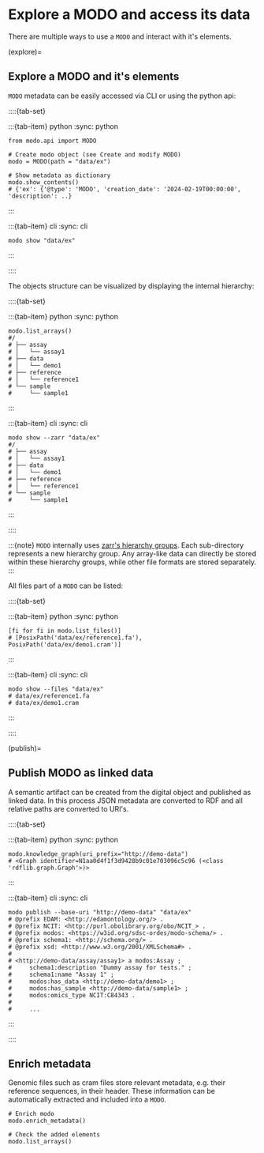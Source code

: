 # Explore a MODO and access its data

There are multiple ways to use a `MODO` and interact with it's elements.

(explore)=
## Explore a MODO and it's elements

`MODO` metadata can be easily accessed via CLI or using the python api:

::::{tab-set}

:::{tab-item} python
:sync: python
```{code-block} python
from modo.api import MODO

# Create modo object (see Create and modify MODO)
modo = MODO(path = "data/ex")

# Show metadata as dictionary
modo.show_contents()
# {'ex': {'@type': 'MODO', 'creation_date': '2024-02-19T00:00:00', 'description': ..}
```
:::

:::{tab-item} cli
:sync: cli
```{code-block} console
modo show "data/ex"
```
:::

::::

The objects structure can be visualized by displaying the internal hierarchy:

::::{tab-set}

:::{tab-item} python
:sync: python
```{code-block} python
modo.list_arrays()
#/
# ├── assay
# │   └── assay1
# ├── data
# │   └── demo1
# ├── reference
# │   └── reference1
# └── sample
#     └── sample1
```
:::

:::{tab-item} cli
:sync: cli
```{code-block} console
modo show --zarr "data/ex"
#/
# ├── assay
# │   └── assay1
# ├── data
# │   └── demo1
# ├── reference
# │   └── reference1
# └── sample
#     └── sample1
```
:::

::::

:::{note}
`MODO` internally uses [zarr's hierarchy groups](https://zarr.readthedocs.io/en/stable/api/hierarchy.html). Each sub-directory represents a new hierarchy group. Any array-like data can directly be stored within these hierarchy groups, while other file formats are stored separately.
:::

All files part of a `MODO` can be listed:

::::{tab-set}

:::{tab-item} python
:sync: python
```{code-block} python
[fi for fi in modo.list_files()]
# [PosixPath('data/ex/reference1.fa'), PosixPath('data/ex/demo1.cram')]
```
:::

:::{tab-item} cli
:sync: cli
```{code-block} console
modo show --files "data/ex"
# data/ex/reference1.fa
# data/ex/demo1.cram
```
:::

::::

(publish)=
## Publish MODO as linked data

A semantic artifact can be created from the digital object and published as linked data.
In this process JSON metadata are converted to RDF and all relative paths are converted to URI's.

::::{tab-set}

:::{tab-item} python
:sync: python
```{code-block} python
modo.knowledge_graph(uri_prefix="http://demo-data")
# <Graph identifier=N1aa0d4f1f3d9428b9c01e703096c5c96 (<class 'rdflib.graph.Graph'>)>
```
:::

:::{tab-item} cli
:sync: cli
```{code-block} console
modo publish --base-uri "http://demo-data" "data/ex"
# @prefix EDAM: <http://edamontology.org/> .
# @prefix NCIT: <http://purl.obolibrary.org/obo/NCIT_> .
# @prefix modos: <https://w3id.org/sdsc-ordes/modo-schema/> .
# @prefix schema1: <http://schema.org/> .
# @prefix xsd: <http://www.w3.org/2001/XMLSchema#> .
#
# <http://demo-data/assay/assay1> a modos:Assay ;
#     schema1:description "Dummy assay for tests." ;
#     schema1:name "Assay 1" ;
#     modos:has_data <http://demo-data/demo1> ;
#     modos:has_sample <http://demo-data/sample1> ;
#     modos:omics_type NCIT:C84343 .
#
#     ...
```
:::

::::

## Enrich metadata
Genomic files such as cram files store relevant metadata, e.g. their reference sequences, in their header. These information can be automatically extracted and included into a `MODO`.

```{code-block} python
# Enrich modo
modo.enrich_metadata()

# Check the added elements
modo.list_arrays()
```
